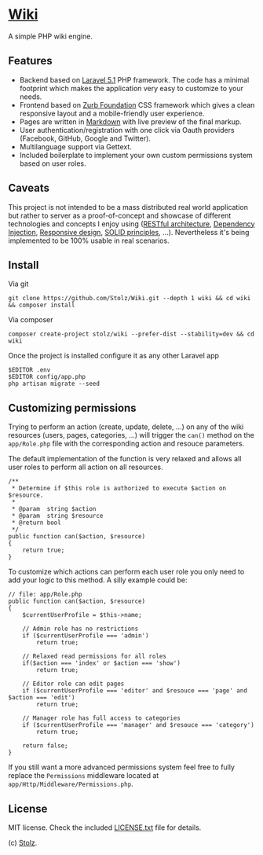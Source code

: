 # [Wiki](https://github.com/Stolz/Wiki)

A simple PHP wiki engine.

## Features

- Backend based on [Laravel 5.1](http://laravel.com) PHP framework. The code has a minimal footprint which makes the application very easy to customize to your needs.
- Frontend based on [Zurb Foundation](http://foundation.zurb.com) CSS framework which gives a clean responsive layout and a mobile-friendly user experience.
- Pages are written in [Markdown](http://en.wikipedia.org/wiki/Markdown) with live preview of the final markup.
- User authentication/registration with one click via Oauth providers (Facebook, GitHub, Google and Twitter).
- Multilanguage support via Gettext.
- Included boilerplate to implement your own custom permissions system based on user roles.

## Caveats

This project is not intended to be a mass distributed real world application but rather to server as a proof-of-concept and showcase of different technologies and concepts I enjoy using ([RESTful architecture](http://en.wikipedia.org/wiki/Representational_state_transfer), [Dependency Injection](http://en.wikipedia.org/wiki/Dependency_injection), [Responsive design](http://en.wikipedia.org/wiki/Responsive_web_design), [SOLID principles](http://en.wikipedia.org/wiki/SOLID_%28object-oriented_design%29), ...). Nevertheless it's being implemented to be 100% usable in real scenarios.

## Install

Via git

	git clone https://github.com/Stolz/Wiki.git --depth 1 wiki && cd wiki && composer install


Via composer

	composer create-project stolz/wiki --prefer-dist --stability=dev && cd wiki


Once the project is installed configure it as any other Laravel app

	$EDITOR .env
	$EDITOR config/app.php
	php artisan migrate --seed

## Customizing permissions

Trying to perform an action (create, update, delete, ...) on any of the wiki resources (users, pages, categories, ...) will trigger the `can()` method on the `app/Role.php` file with the corresponding action and resouce parameters.

The default implementation of the function is very relaxed and allows all user roles to perform all action on all resources.

	/**
	 * Determine if $this role is authorized to execute $action on $resource.
	 *
	 * @param  string $action
	 * @param  string $resource
	 * @return bool
	 */
	public function can($action, $resource)
	{
		return true;
	}

To customize which actions can perform each user role you only need to add your logic to this method. A silly example could be:

	// file: app/Role.php
	public function can($action, $resource)
	{
		$currentUserProfile = $this->name;

		// Admin role has no restrictions
		if ($currentUserProfile === 'admin')
			return true;

		// Relaxed read permissions for all roles
		if($action === 'index' or $action === 'show')
			return true;

		// Editor role can edit pages
		if ($currentUserProfile === 'editor' and $resouce === 'page' and $action === 'edit')
			return true;

		// Manager role has full access to categories
		if ($currentUserProfile === 'manager' and $resouce === 'category')
			return true;

		return false;
	}

If you still want a more advanced permissions system feel free to fully replace the `Permissions` middleware located at `app/Http/Middleware/Permissions.php`.

## License

MIT license. Check the included [LICENSE.txt](https://github.com/Stolz/Wiki/blob/master/LICENSE.txt) file for details.

(c) [Stolz](https://github.com/Stolz).
